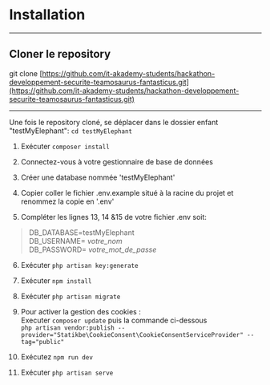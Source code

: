 # Installation
***



## Cloner le repository



git clone [https://github.com/it-akademy-students/hackathon-developpement-securite-teamosaurus-fantasticus.git](https://github.com/it-akademy-students/hackathon-developpement-securite-teamosaurus-fantasticus.git)

***
Une fois le repository cloné, se déplacer dans le dossier enfant "testMyElephant": `cd testMyElephant`

1. Exécuter `composer install`

2. Connectez-vous à votre gestionnaire de base de données

3. Créer une database nommée 'testMyElephant'

4. Copier coller le fichier .env.example situé à la racine du projet et renommez la copie en '.env'

5. Compléter les lignes 13, 14 &15 de votre fichier .env soit:
>DB_DATABASE=testMyElephant  
DB_USERNAME= *votre_nom*  
DB_PASSWORD= *votre_mot_de_passe*

6. Exécuter `php artisan key:generate`
7. Exécuter `npm install`
8. Exécuter `php artisan migrate`<br>
9. Pour activer la gestion des cookies : <br>
Executer `composer update` puis la commande ci-dessous <br>
`php artisan vendor:publish --provider="Statikbe\CookieConsent\CookieConsentServiceProvider" --tag="public"`

10. Exécutez `npm run dev`  
11. Exécuter `php artisan serve`
